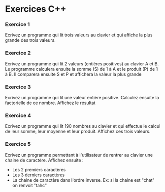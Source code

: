 # Exercices C++


### Exercice 1

Ecrivez un programme qui lit trois valeurs au clavier et qui affiche la plus grande des trois valeurs.

### Exercice 2

Ecrivez un programme qui lit 2 valeurs (entières positives) au clavier A et B.
Le programme calculera ensuite la somme (S) de 1 à A et le produit (P) de 1 à B.
Il comparera ensuite S et P et affichera la valeur la plus grande

### Exercice 3

Ecrivez un programme qui lit une valeur entière positive. Calculez ensuite la factorielle de ce nombre.
Affichez le résultat

### Exercice 4

Ecrivez un programme qui lit 190 nombres au clavier et qui effectue le calcul de leur somme, leur moyenne et leur produit.
Affichez ces trois valeurs.


### Exercice 5

Ecrivez un programme permettant à l'utilisateur de rentrer au clavier une chaine de caractère. Affichez ensuite :
- Les 2 premiers caractères
- Les 3 derniers caractères
- La chaine de caractère dans l'ordre inverse. Ex: si la chaine est "chat" on renvoit "tahc"
